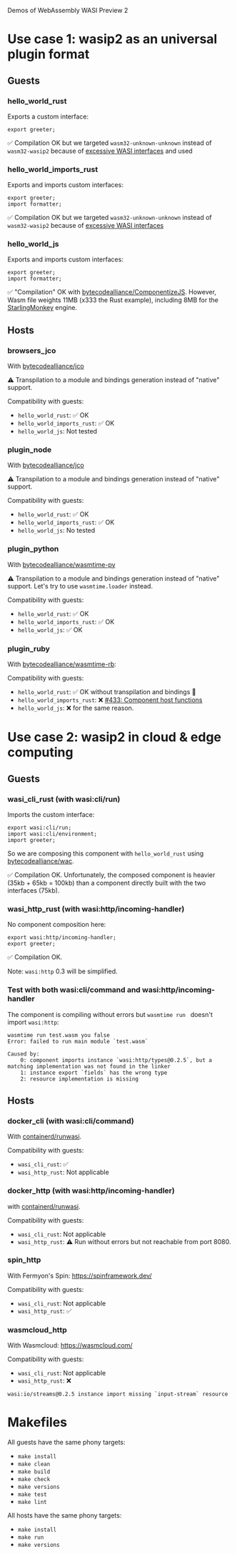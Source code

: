 Demos of WebAssembly WASI Preview 2

# Use case 1: wasip2 as an universal plugin format

## Guests

### hello_world_rust

Exports a custom interface:

```
export greeter;
```

✅ Compilation OK but we targeted `wasm32-unknown-unknown` instead of `wasm32-wasip2` because of [excessive WASI interfaces](https://github.com/rust-lang/rust/issues/133235) and used

### hello_world_imports_rust

Exports and imports custom interfaces:

```
export greeter;
import formatter;
```

✅ Compilation OK but we targeted `wasm32-unknown-unknown` instead of `wasm32-wasip2` because of [excessive WASI interfaces](https://github.com/rust-lang/rust/issues/133235)

### hello_world_js

Exports and imports custom interfaces:

```
export greeter;
import formatter;
```

✅ "Compilation" OK with [bytecodealliance/ComponentizeJS](https://github.com/bytecodealliance/ComponentizeJS/). However, Wasm file weights 11MB (x333 the Rust example), including 8MB for the [StarlingMonkey](https://github.com/bytecodealliance/StarlingMonkey) engine.

## Hosts

### browsers_jco

With [bytecodealliance/jco](https://github.com/bytecodealliance/jco/)

⚠️ Transpilation to a module and bindings generation instead of "native" support.

Compatibility with guests:

- `hello_world_rust`: ✅ OK
- `hello_world_imports_rust`: ✅ OK
- `hello_world_js`: Not tested

### plugin_node

With [bytecodealliance/jco](https://github.com/bytecodealliance/jco/)

⚠️ Transpilation to a module and bindings generation instead of "native" support.

Compatibility with guests:

- `hello_world_rust`: ✅ OK
- `hello_world_imports_rust`: ✅ OK
- `hello_world_js`: No tested

### plugin_python

With [bytecodealliance/wasmtime-py](https://github.com/bytecodealliance/wasmtime-py/)

⚠️ Transpilation to a module and bindings generation instead of "native" support. Let's try to use `wasmtime.loader` instead.

Compatibility with guests:

- `hello_world_rust`: ✅ OK
- `hello_world_imports_rust`: ✅ OK
- `hello_world_js`: ✅ OK

### plugin_ruby

With [bytecodealliance/wasmtime-rb](https://github.com/bytecodealliance/wasmtime-rb/):

Compatibility with guests:

- `hello_world_rust`: ✅ OK without transpilation and bindings 🙂
- `hello_world_imports_rust`: ❌ [#433: Component host functions](https://github.com/bytecodealliance/wasmtime-rb/issues/433)
- `hello_world_js`: ❌ for the same reason.

# Use case 2: wasip2 in cloud & edge computing

## Guests

### wasi_cli_rust (with wasi:cli/run)

Imports the custom interface:

```
export wasi:cli/run;
import wasi:cli/environment;
import greeter;
```

So we are composing this component with `hello_world_rust` using [bytecodealliance/wac](https://github.com/bytecodealliance/wac).

✅ Compilation OK. Unfortunately, the composed component is heavier (35kb + 65kb = 100kb) than a component directly built with the two interfaces (75kb).

### wasi_http_rust (with wasi:http/incoming-handler)

No component composition here:

```
export wasi:http/incoming-handler;
export greeter;
```

✅ Compilation OK.

Note: `wasi:http` 0.3 will be simplified.

### Test with both wasi:cli/command and wasi:http/incoming-handler

The component is compiling without errors but `wasmtime run ` doesn't import `wasi:http`:

```
wasmtime run test.wasm you false
Error: failed to run main module `test.wasm`

Caused by:
    0: component imports instance `wasi:http/types@0.2.5`, but a matching implementation was not found in the linker
    1: instance export `fields` has the wrong type
    2: resource implementation is missing
```

## Hosts

### docker_cli (with wasi:cli/command)

With [containerd/runwasi](https://github.com/containerd/runwasi).

Compatibility with guests:

- `wasi_cli_rust`: ✅
- `wasi_http_rust`: Not applicable

### docker_http (with wasi:http/incoming-handler)

with [containerd/runwasi](https://github.com/containerd/runwasi).

Compatibility with guests:

- `wasi_cli_rust`: Not applicable
- `wasi_http_rust`: ⚠️ Run without errors but not reachable from port 8080.

### spin_http

With Fermyon's Spin: https://spinframework.dev/

Compatibility with guests:

- `wasi_cli_rust`: Not applicable
- `wasi_http_rust`: ✅

### wasmcloud_http

With Wasmcloud: https://wasmcloud.com/

Compatibility with guests:

- `wasi_cli_rust`: Not applicable
- `wasi_http_rust`: ❌

```
wasi:io/streams@0.2.5 instance import missing `input-stream` resource
```

# Makefiles

All guests have the same phony targets:

- `make install`
- `make clean`
- `make build`
- `make check`
- `make versions`
- `make test`
- `make lint`

All hosts have the same phony targets:

- `make install`
- `make run`
- `make versions`
